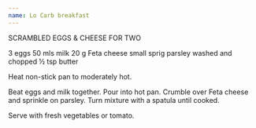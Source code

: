 ```yaml
---
name: Lo Carb breakfast
---
```


SCRAMBLED EGGS & CHEESE FOR TWO

3 eggs
50 mls milk
20 g Feta cheese
small sprig parsley washed and chopped
½ tsp butter

Heat non-stick pan to moderately hot.

Beat eggs and milk together.  Pour into hot pan.  Crumble over Feta cheese and sprinkle on parsley.
Turn mixture with a spatula until cooked.

Serve with fresh vegetables or tomato.



